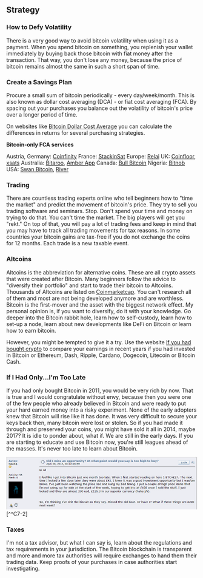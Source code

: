 ## Strategy

### How to Defy Volatility
There is a very good way to avoid bitcoin volatility when using it as a payment. When you spend bitcoin on something, you replenish your wallet immediately by buying back those bitcoin with fiat money after the transaction. That way, you don't lose any money, because the price of bitcoin remains almost the same in such a short span of time.

### Create a Savings Plan
Procure a small sum of bitcoin periodically - every day/week/month. This is also known as dollar cost averaging (DCA) - or fiat cost averaging (FCA). By spacing out your purchases you balance out the volatility of bitcoin's price over a longer period of time. 

On websites like [Bitcoin Dollar Cost Average](https://www.bitcoindollarcostaverage.com/) you can calculate the differences in returns for several purchasing strategies. 

**Bitcoin-only FCA services**

Austria, Germany: [Coinfinity](https://coinfinity.co/sparplan/?ref=6716)
France: [StackinSat](https://www.stackinsat.com/)
Europe: [Relai](https://relai.ch/)
UK: [Coinfloor](https://coinfloor.co.uk/hodl/), [xsats](https://xsats.com/)
Australia: [Bitaroo](https://support.bitaroo.com.au/hc/en-au/articles/360042838874-Recurring-Buy-DCA-), [Amber App](https://amber.app/)
Canada: [Bull Bitcoin](https://bullbitcoin.com/)
Nigeria: [Bitnob](https://bitnob.com/)
USA: [Swan Bitcoin](https://www.swanbitcoin.com/), [River](https://river.com/)

### Trading
There are countless trading experts online who tell beginners how to "time the market" and predict the movement of bitcoin's price. They try to sell you trading software and seminars. Stop. Don't spend your time and money on trying to do that. You can't time the market. The big players will get you "rekt." On top of that, you will pay a lot of trading fees and keep in mind that you may have to track all trading movements for tax reasons. In some countries your bitcoin gains are tax-free if you do not exchange the coins for 12 months. Each trade is a new taxable event. 

### Altcoins
Altcoins is the abbreviation for alternative coins. These are all crypto assets that were created after Bitcoin. Many beginners follow the advice to "diversify their portfolio" and start to trade their bitcoin to Altcoins. Thousands of Altcoins are listed on [Coinmarketcap](https://coinmarketcap.com/). You can't research all of them and most are not being developed anymore and are worthless. Bitcoin is the first-mover and the asset with the biggest network effect. My personal opinion is, if you want to diversify, do it with your knowledge. Go deeper into the Bitcoin rabbit hole, learn how to self-custody, learn how to set-up a node, learn about new developments like DeFi on Bitcoin or learn how to earn bitcoin.

However, you might be tempted to give it a try. Use the website [If you had bought crypto](https://ifyouhadboughtcrypto.com/) to compare your earnings in recent years if you had invested in Bitcoin or Ethereum, Dash, Ripple, Cardano, Dogecoin, Litecoin or Bitcoin Cash.

### If I Had Only...I'm Too Late
If you had only bought Bitcoin in 2011, you would be very rich by now. That is true and I would congratulate without envy, because then you were one of the few people who already believed in Bitcoin and were ready to put your hard earned money into a risky experiment. None of the early adopters knew that Bitcoin will rise like it has done. It was very difficult to secure your keys back then, many bitcoin were lost or stolen. So if you had made it through and preserved your coins, you might have sold it all in 2014, maybe 2017? It is idle to ponder about, what if. We are still in the early days. If you are starting to educate and use Bitcoin now, you're still leagues ahead of the masses. It's never too late to learn about Bitcoin. 

![Here is someone thinking to be too late in 2013](resources/_too-late.png) [^^C7-2]

### Taxes
I'm not a tax advisor, but what I can say is, learn about the regulations and tax requirements in your jurisdiction. The Bitcoin blockchain is transparent and more and more tax authorities will require exchanges to hand them their trading data. Keep proofs of your purchases in case authorities start investigating. 